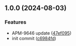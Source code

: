 ## 1.0.0 (2024-08-03)

### Features

* APM-9646 update ([47ef095](https://hoangtrucit.github.com/hoangtrucit/test-release/commit/47ef095baa9a854180311a439b34cbf0fedc61d5))
* init commit ([c6984fd](https://hoangtrucit.github.com/hoangtrucit/test-release/commit/c6984fd66596da6c482ebe04326f82e13cba9849))
